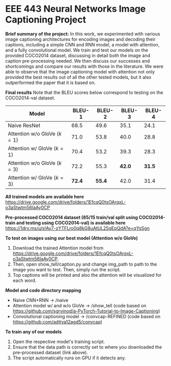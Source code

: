 
# EEE 443 Neural Networks Image Captioning Project
**Brief summary of the project:**
In  this  work,  we  experimented  with  various  image  captioning  architectures  for  encoding  images and decoding their captions, including a simple CNN and RNN model, a model with attention,  and a fully convolutional  model. We train and test our models on the provided COCO2014 dataset, discussing in detail both the image and caption pre-processing needed. We then discuss our successes and shortcomings and compare our results with those in the literature. We were able to observe that the image captioning model with attention not only provided the best results out of all the other tested models, but it also outperformed the paper that it is based on.

**Final results**
Note that the BLEU scores below correspond to testing on the COCO2014-val dataset.

| Model                       | BLEU-1        | BLEU-2        | BLEU-3        | BLEU-4        |
|-----------------------------|---------------|---------------|---------------|---------------|
| Naive ResNet                | 68.5          | 49.6          | 35.1          | 24.1          |
| Attention w/o GloVe ($k=1$) | 71.0          | 53.8          | 40.0          | 28.8          |
| Attention w/ GloVe ($k=1$)  | 70.4          | 53.2          | 39.3          | 28.3          |
| Attention w/o GloVe ($k=3$) | 72.2          | 55.3          | **42.0** | **31.5** |
| Attention w/ GloVe ($k=3$)  | **72.4**          | **55.4**          | 42.0          | 31.4          |



**All trained models are available here**
https://drive.google.com/drive/folders/1EfcqQ0tsOArqxL-o3aStwtm56IaAy0CP

**Pre-processed COCO2014 dataset (85/15 train/val split using COCO2014-train and testing using COCO2014-val) is available here** 
https://1drv.ms/u/s!Av7-zYTFLro0q8kG8uAtUL25qEpQdA?e=qYsSgn

**To test on images using our best model (Attention w/o GloVe)**
1. Download the trained Attention model from https://drive.google.com/drive/folders/1EfcqQ0tsOArqxL-o3aStwtm56IaAy0CP.
2. Then, open show_tell/caption.py and change img_path to path to the image you want to test. Then, simply run the script. 
3. Top captions will be printed and also the attention will be visualized for each word.

**Model and code directory mapping**
* Naive CNN+RNN -> /naive
* Attention model w/ and w/o GloVe -> /show_tell (code based on https://github.com/sgrvinod/a-PyTorch-Tutorial-to-Image-Captioning)
* Convolutional captioning model -> /convcap-REFINED (code based on https://github.com/aditya12agd5/convcap)

**To train any of our models**
1. Open the respective model's training script.
2. Ensure that the data path is correctly set to where you downloaded the pre-processed dataset (link above).
3. The script automatically runs on GPU if it detects any. 
